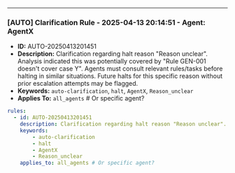 
---
### [AUTO] Clarification Rule - 2025-04-13 20:14:51 - Agent: AgentX
- **ID:** AUTO-20250413201451
- **Description:** Clarification regarding halt reason "Reason unclear". Analysis indicated this was potentially covered by "Rule GEN-001 doesn't cover case Y". Agents must consult relevant rules/tasks before halting in similar situations. Future halts for this specific reason without prior escalation attempts may be flagged.
- **Keywords:** `auto-clarification`, `halt`, `AgentX`, `Reason_unclear`
- **Applies To:** `all_agents` # Or specific agent?

```yaml
rules:
  - id: AUTO-20250413201451
    description: Clarification regarding halt reason "Reason unclear". Analysis indicated this was potentially covered by "Rule GEN-001 doesn't cover case Y". Agents must consult relevant rules/tasks before halting in similar situations. Future halts for this specific reason without prior escalation attempts may be flagged.
    keywords:
        - auto-clarification
        - halt
        - AgentX
        - Reason_unclear
    applies_to: all_agents # Or specific agent?
```

